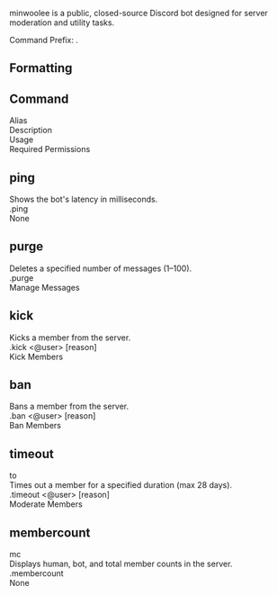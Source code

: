 minwoolee is a public, closed-source Discord bot designed for server moderation and utility tasks.

Command Prefix: .  

Formatting
-

Command
-
Alias  
Description  
Usage  
Required Permissions  



ping
-
Shows the bot's latency in milliseconds.  
.ping  
None


purge
-
Deletes a specified number of messages (1–100).  
.purge <amount>  
Manage Messages  


kick
-
Kicks a member from the server.  
.kick <@user> [reason]  
Kick Members  


ban
-
Bans a member from the server.  
.ban <@user> [reason]  
Ban Members  


timeout
-
to  
Times out a member for a specified duration (max 28 days).  
.timeout <@user> <minutes> [reason]  
Moderate Members  


membercount
-
mc  
Displays human, bot, and total member counts in the server.  
.membercount  
None
